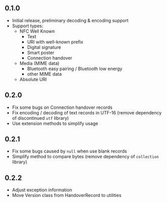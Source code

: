 ## 0.1.0

* Initial release, preliminary decoding & encoding support
* Support types:
  * NFC Well Known
    * Text
    * URI with well-known prefix
    * Digital signature
    * Smart poster
    * Connection handover
  * Media (MIME data)
    * Bluetooth easy pairing / Bluetooth low energy
    * other MIME data
  * Absolute URI

## 0.2.0

* Fix some bugs on Connection handover records
* Fix encoding / decoding of text records in UTF-16 (remove dependency of discontinued `utf` library)
* Use extension methods to simplify usage


## 0.2.1

* Fix some bugs caused by `null` when use blank records
* Simplify method to compare bytes (remove dependency of `collection` library)

## 0.2.2

* Adjust exception information
* Move Version class from HandoverRecord to utilities

